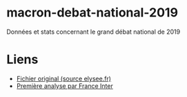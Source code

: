 # macron-debat-national-2019

Données et stats concernant le grand débat national de 2019

# Liens

- [Fichier original (source elysee.fr)](https://www.elysee.fr/admin/upload/default/0001/03/0090173c1bc9aaa87f21995ae3b88a55f1fda3d0.pdf)
- [Première analyse par France Inter](https://www.franceinter.fr/politique/avec-sa-lettre-aux-francais-emmanuel-macron-abandonne-momentanement-sa-pensee-complexe)

